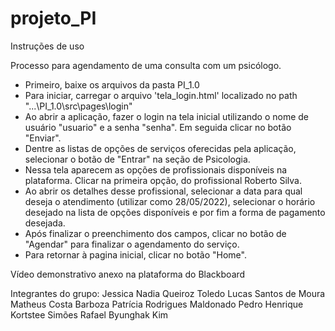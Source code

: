 # projeto_PI

Instruções de uso

Processo para agendamento de uma consulta com um psicólogo.

- Primeiro, baixe os arquivos da pasta PI_1.0
- Para iniciar, carregar o arquivo 'tela_login.html' localizado no path "...\PI_1.0\src\pages\login"
- Ao abrir a aplicação, fazer o login na tela inicial utilizando o nome de usuário "usuario" e a senha "senha". Em seguida clicar no botão "Enviar".
- Dentre as listas de opções de serviços oferecidas pela aplicação, selecionar o botão de "Entrar" na seção de Psicologia.
- Nessa tela aparecem as opções de profissionais disponíveis na plataforma. Clicar na primeira opção, do profissional Roberto Silva.
- Ao abrir os detalhes desse profissional, selecionar a data para qual deseja o atendimento (utilizar como 28/05/2022), selecionar o horário desejado na lista de opções disponíveis e por fim a forma de pagamento desejada.
- Após finalizar o preenchimento dos campos, clicar no botão de "Agendar" para finalizar o agendamento do serviço.
- Para retornar à pagina inicial, clicar no botão "Home".


Vídeo demonstrativo anexo na plataforma do Blackboard


Integrantes do grupo:
Jessica Nadia Queiroz Toledo
Lucas Santos de Moura
Matheus Costa Barboza
Patrícia Rodrigues Maldonado
Pedro Henrique Kortstee Simões
Rafael Byunghak Kim

